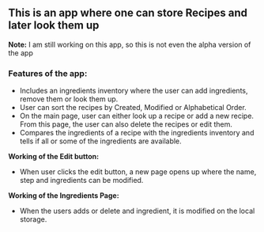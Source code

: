 ## This is an app where one can store Recipes and later look them up

**Note:** I am still working on this app, so this is not even the alpha version of the app

### Features of the app:
* Includes an ingredients inventory where the user can add ingredients, remove them or look them up.
* User can sort the recipes by Created, Modified or Alphabetical Order.
* On the main page, user can either look up a recipe or add a new recipe. From this page, the user can also delete the recipes or edit them.
* Compares the ingredients of a recipe with the ingredients inventory and tells if all or some of the ingredients are available.

**Working of the Edit button:**
* When user clicks the edit button, a new page opens up where the name, step and ingredients can be modified.

**Working of the Ingredients Page:**
* When the users adds or delete and ingredient, it is modified on the local storage.